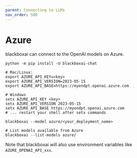 ```yaml
---
parent: Connecting to LLMs
nav_order: 500
---
```


# Azure

blackboxai can connect to the OpenAI models on Azure.

```
python -m pip install -U blackboxai-chat

# Mac/Linux:                                           
export AZURE_API_KEY=<key>
export AZURE_API_VERSION=2023-05-15
export AZURE_API_BASE=https://myendpt.openai.azure.com

# Windows
setx AZURE_API_KEY <key>
setx AZURE_API_VERSION 2023-05-15
setx AZURE_API_BASE https://myendpt.openai.azure.com
# ... restart your shell after setx commands

blackboxai --model azure/<your_deployment_name>

# List models available from Azure
blackboxai --list-models azure/
```

Note that blackboxai will also use environment variables
like `AZURE_OPENAI_API_xxx`.
